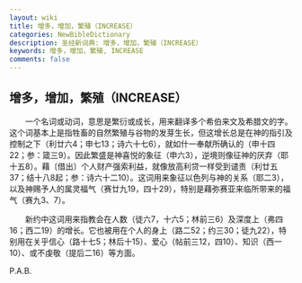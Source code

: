```yaml
---
layout: wiki
title: 增多，增加，繁殖（INCREASE）
categories: NewBibleDictionary
description: 圣经新词典: 增多，增加，繁殖（INCREASE）
keywords: 增多，增加，繁殖, INCREASE
comments: false
---
```


## 增多，增加，繁殖（INCREASE）

　　一个名词或动词，意思是繁衍或成长，用来翻译多个希伯来文及希腊文的字。这个词基本上是指牲畜的自然繁殖与谷物的发芽生长，但这增长总是在神的指引及控制之下（利廿六4；申七13；诗六十七6），就如什一奉献所确认的（申十四22；参：箴三9）。因此繁盛是神喜悦的象征（申六3），逆境则像征神的厌弃（耶十五8）。藉〔借出〕个人财产强索利益，就像放高利贷一样受到谴责（利廿五37；结十八8起；参：诗六十二10）。这词用来象征以色列与神的关系（耶二3），以及神赐予人的属灵福气（赛廿九19，四十29），特别是藉弥赛亚来临所带来的福气（赛九3、7）。

　　新约中这词用来指教会在人数（徒六7，十六5；林前三6）及深度上（弗四16；西二19）的增长。它也被用在个人的身上（路二52；约三30；徒九22），特别用在关乎信心（路十七5；林后十15）、爱心（帖前三12，四10）、知识（西一10）、或不虔敬（提后二16）等方面。

P.A.B.










